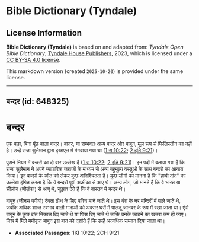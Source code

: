 # Bible Dictionary (Tyndale)

## License Information

**Bible Dictionary (Tyndale)** is based on and adapted from: _Tyndale Open Bible Dictionary_, [Tyndale House Publishers](https://tyndaleopenresources.com/), 2023, which is licensed under a [CC BY-SA 4.0 license](https://creativecommons.org/licenses/by-sa/4.0/legalcode.en).

This markdown version (created `2025-10-20`) is provided under the same license.



--------------------------------

## बन्दर (id: 648325)

बन्दर
=====

एक बड़ा, बिना पूंछ वाला बन्दर। वानर, या सम्भवतः अन्य बन्दर और बाबून, मूल रूप से फिलिस्तीन का नहीं है। उन्हें राजा सुलैमान द्वारा इस्राएल में मंगवाया गया था ([1 रा 10:22](https://ref.ly/1Kgs10:22); [2 इति 9:21](https://ref.ly/2Chr9:21))।

पुराने नियम में बन्दरों का दो बार उल्लेख है ([1 रा 10:22](https://ref.ly/1Kgs10:22); [2 इति 9:21](https://ref.ly/2Chr9:21))। इन पदों में बताया गया है कि राजा सुलैमान ने अपने व्यापारिक जहाजों के माध्यम से अन्य बहुमूल्य वस्तुओं के साथ बन्दरों का आयात किया। इन बन्दरों के स्रोत को लेकर कुछ अनिश्चितता है। कुछ लोगों का मानना है कि "हाथी दांत" का उल्लेख इंगित करता है कि ये बन्दरों पूर्वी अफ्रीका से आए थे। अन्य लोग, जो मानते हैं कि वे भारत या सीलोन (श्रीलंका) से आए थे, सुझाव देते हैं कि वे वास्तव में बन्दर थे। 

बाबून (जीनस पपीयो) देवता ठोथ के लिए पवित्र माने जाते थे। इस वंश के नर मन्दिरों में पाले जाते थे, जबकि अधिक शान्त स्वभाव वाली मादाओं को अक्सर घरों में पालतू जानवर के रूप में रखा जाता था। ऐसे बाबून के कुछ दांत निकाल दिए जाते थे या घिस दिए जाते थे ताकि उनके काटने का खतरा कम हो जाए। मिस्र में मिले ममीकृत बाबून इस बात को दर्शाते हैं कि उन्हें अत्यधिक सम्मान दिया जाता था।

* **Associated Passages:** 1KI 10:22; 2CH 9:21

